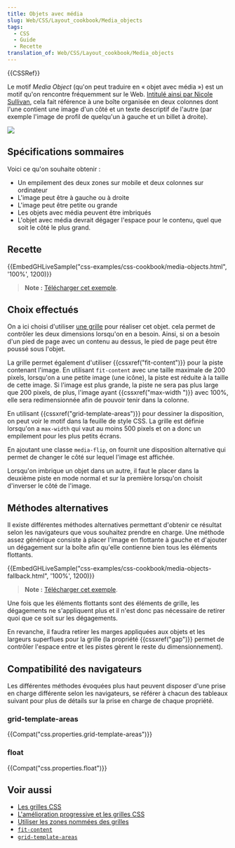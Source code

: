 ```yaml
---
title: Objets avec média
slug: Web/CSS/Layout_cookbook/Media_objects
tags:
  - CSS
  - Guide
  - Recette
translation_of: Web/CSS/Layout_cookbook/Media_objects
---
```


{{CSSRef}}

Le motif _Media Object_ (qu'on peut traduire en « objet avec média ») est un motif qu'on rencontre fréquemment sur le Web. [Intitulé ainsi par Nicole Sullivan](http://www.stubbornella.org/content/2010/06/25/the-media-object-saves-hundreds-of-lines-of-code/), cela fait référence à une boîte organisée en deux colonnes dont l'une contient une image d'un côté et un texte descriptif de l'autre (par exemple l'image de profil de quelqu'un à gauche et un billet à droite).

![](media-object.png)

## Spécifications sommaires

Voici ce qu'on souhaite obtenir :

- Un empilement des deux zones sur mobile et deux colonnes sur ordinateur
- L'image peut être à gauche ou à droite
- L'image peut être petite ou grande
- Les objets avec média peuvent être imbriqués
- L'objet avec média devrait dégager l'espace pour le contenu, quel que soit le côté le plus grand.

## Recette

{{EmbedGHLiveSample("css-examples/css-cookbook/media-objects.html", '100%', 1200)}}

> **Note :** [Télécharger cet exemple](https://github.com/mdn/css-examples/blob/master/css-cookbook/media-objects--download.html).

## Choix effectués

On a ici choisi d'utiliser [une grille](/fr/docs/Web/CSS/CSS_Grid_Layout) pour réaliser cet objet. cela permet de contrôler les deux dimensions lorsqu'on en a besoin. Ainsi, si on a besoin d'un pied de page avec un contenu au dessus, le pied de page peut être poussé sous l'objet.

La grille permet également d'utiliser {{cssxref("fit-content")}} pour la piste contenant l'image. En utilisant `fit-content` avec une taille maximale de 200 pixels, lorsqu'on a une petite image (une icône), la piste est réduite à la taille de cette image. Si l'image est plus grande, la piste ne sera pas plus large que 200 pixels, de plus, l'image ayant {{cssxref("max-width ")}} avec 100%, elle sera redimensionnée afin de pouvoir tenir dans la colonne.

En utilisant {{cssxref("grid-template-areas")}} pour dessiner la disposition, on peut voir le motif dans la feuille de style CSS. La grille est définie lorsqu'on a `max-width` qui vaut au moins 500 pixels et on a donc un empilement pour les plus petits écrans.

En ajoutant une classe `media-flip`, on fournit une disposition alternative qui permet de changer le côté sur lequel l'image est affichée.

Lorsqu'on imbrique un objet dans un autre, il faut le placer dans la deuxième piste en mode normal et sur la première lorsqu'on choisit d'inverser le côté de l'image.

## Méthodes alternatives

Il existe différentes méthodes alternatives permettant d'obtenir ce résultat selon les navigateurs que vous souhaitez prendre en charge. Une méthode assez générique consiste à placer l'image en flottante à gauche et d'ajouter un dégagement sur la boîte afin qu'elle contienne bien tous les éléments flottants.

{{EmbedGHLiveSample("css-examples/css-cookbook/media-objects-fallback.html", '100%', 1200)}}

> **Note :** [Télécharger cet exemple](https://github.com/mdn/css-examples/blob/master/css-cookbook/media-objects-fallback--download.html).

Une fois que les éléments flottants sont des éléments de grille, les dégagements ne s'appliquent plus et il n'est donc pas nécessaire de retirer quoi que ce soit sur les dégagements.

En revanche, il faudra retirer les marges appliquées aux objets et les largeurs superflues pour la grille (la propriété {{cssxref("gap")}} permet de contrôler l'espace entre et les pistes gèrent le reste du dimensionnement).

## Compatibilité des navigateurs

Les différentes méthodes évoquées plus haut peuvent disposer d'une prise en charge différente selon les navigateurs, se référer à chacun des tableaux suivant pour plus de détails sur la prise en charge de chaque propriété.

### grid-template-areas

{{Compat("css.properties.grid-template-areas")}}

### float

{{Compat("css.properties.float")}}

## Voir aussi

- [Les grilles CSS](/fr/docs/Web/CSS/CSS_Grid_Layout)
- [L'amélioration progressive et les grilles CSS](/fr/docs/Web/CSS/CSS_Grid_Layout/CSS_Grid_and_Progressive_Enhancement)
- [Utiliser les zones nommées des grilles](/fr/docs/Web/CSS/CSS_Grid_Layout/Grid_Template_Areas)
- [`fit-content`](/fr/docs/Web/CSS/fit-content)
- [`grid-template-areas`](/fr/docs/Web/CSS/grid-template-areas)
